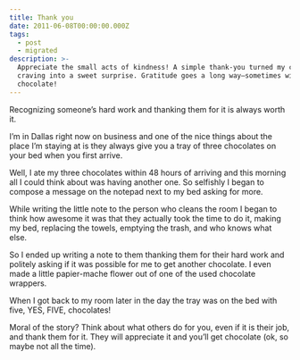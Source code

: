 ```yaml
---
title: Thank you
date: 2011-06-08T00:00:00.000Z
tags:
  - post
  - migrated
description: >-
  Appreciate the small acts of kindness! A simple thank-you turned my chocolate
  craving into a sweet surprise. Gratitude goes a long way—sometimes with
  chocolate!
---
```


Recognizing someone’s hard work and thanking them for it is always worth it.

I’m in Dallas right now on business and one of the nice things about the place I’m staying at is they always give you a tray of three chocolates on your bed when you first arrive.

Well, I ate my three chocolates within 48 hours of arriving and this morning all I could think about was having another one. So selfishly I began to compose a message on the notepad next to my bed asking for more.

While writing the little note to the person who cleans the room I began to think how awesome it was that they actually took the time to do it, making my bed, replacing the towels, emptying the trash, and who knows what else.

So I ended up writing a note to them thanking them for their hard work and politely asking if it was possible for me to get another chocolate. I even made a little papier-mache flower out of one of the used chocolate wrappers.

When I got back to my room later in the day the tray was on the bed with five, YES, FIVE, chocolates!

Moral of the story? Think about what others do for you, even if it is their job, and thank them for it. They will appreciate it and you’ll get chocolate (ok, so maybe not all the time).
